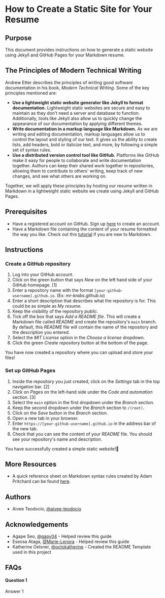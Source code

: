 # How to Create a Static Site for Your Resume

## Purpose
This document provides instructions on how to generate a static website using Jekyll and GitHub Pages for your Markdown resume.

## The Principles of Modern Technical Writing
Andrew Etter describes the principles of writing good software documentation in his book, *Modern Technical Writing*. Some of the key principles mentioned are:
- **Use a lightweight static website generator like Jekyll to format documentation.** Lightweight static websites are secure and easy to maintain as they don't need a server and database to function. Additionally, tools like Jekyll also allow us to quickly change the appearance of our documentation by applying different themes.
- **Write documentation in a markup language like Markdown.** As we are writing and editing documentation, markup languages allow us to control the layout and styling of our text. It gives us the ability to create lists, add headers, bold or italicize text, and more, by following a simple set of syntax rules.
- **Use a distributed version control tool like GitHub.** Platforms like GitHub make it easy for people to collaborate and write documentation together. Authors can keep their shared work together in repositories, allowing them to contribute to others' writing, keep track of new changes, and see what others are working on.

Together, we will apply these principles by hosting our resume written in Markdown in a lightweight static website we create using Jekyll and GitHub Pages. 

## Prerequisites
- Have a registered account on GitHub. Sign up [here](https://github.com/join) to create an account.
- Have a Markdown file containing the content of your resume formatted the way you like. Check out this [tutorial](https://www.markdowntutorial.com/) if you are new to Markdown.

## Instructions
### Create a GitHub repository
1. Log into your GitHub account.
2. Click on the green button that says *New* on the left hand side of your GitHub homepage. [1]
3. Enter a repository name with the format `[your-github-username].github.io`. (Ex: *mr-krabs*.github.io)
4. Enter a short description that describes what the repository is for. This could be as simple as *My resume.*
5. Keep the visibility of the repository *public*.
6. Tick off the box that says *Add a README file*. This will create a Markdown file called *README* and create the repository's `main` branch. By default, this *README* file will contain the name of the repository and the description you entered.
7. Select the *MIT License* option in the *Choose a license* dropdown.
8. Click the green *Create repository* button at the bottom of the page.

You have now created a repository where you can upload and store your files!

### Set up GitHub Pages
1. Inside the repository you just created, click on the *Settings* tab in the top navigation bar. [2]
2. Click on *Pages* on the left-hand side under the *Code and automation* section. [3]
3. Select the `main` option in the first dropdown under the *Branch* section.
4. Keep the second dropdown under the *Branch* section to `/(root)`.
5. Click on the *Save* button in the *Branch* section.
6. Open a new tab in your browser.
7. Enter `https://[your-github-username].github.io` in the address bar of the new tab.
8. Check that you can see the content of your *README* file. You should see your repository's name and description.

You have successfully created a simple static website!👏

## More Resources
- A quick reference sheet on Markdown syntax rules created by Adam Pritchard can be found [here](https://github.com/adam-p/markdown-here/wiki/Markdown-Cheatsheet). 

## Authors
- Aivee Teodocio, [@aivee-teodocio](https://github.com/aivee-teodocio)
## Acknowledgements
- Agape Seo, [@gapy04](https://github.com/gapy04) - Helped review this guide
- Eseosa Ataga, [@Marie-Lenora](https://github.com/Marie-Lenora) - Helped review this guide
- Katherine Oelsner, [@octokatherine](https://github.com/octokatherine) - Created the README Template used in this project

## FAQs
#### Question 1
Answer 1
